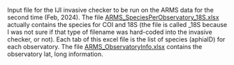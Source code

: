 Input file for the IJI invasive checker to be run on the ARMS data for the second time (Feb, 2024). The file [ARMS_SpeciesPerObservatory_18S.xlsx](https://github.com/vliz-be-opsci/lw-iji-invasive-checker/blob/main/notebooks/ARMSrun2/ARMS_SpeciesPerObservatory_18S.xlsx) actually contains the species for COI and 18S (the file is called _18S because I was not sure if that type of filename was hard-coded into the invasive checker, or not). Each tab of this excel file is the list of species (aphiaID) for each observatory. The file [ARMS_ObservatoryInfo.xlsx](https://github.com/vliz-be-opsci/lw-iji-invasive-checker/blob/main/notebooks/ARMSrun2/ARMS_ObservatoryInfo.xlsx) contains the observatory lat, long information.
